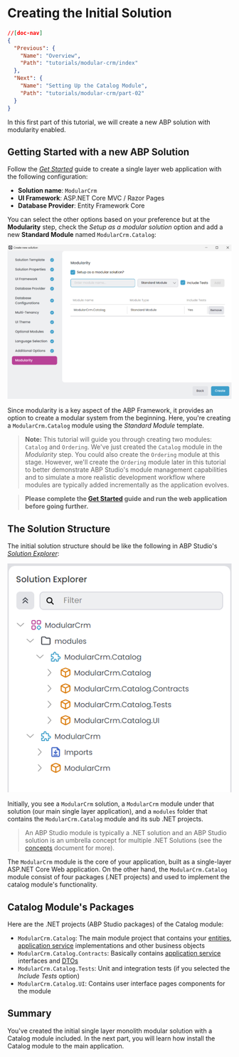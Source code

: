 # Creating the Initial Solution

````json
//[doc-nav]
{
  "Previous": {
    "Name": "Overview",
    "Path": "tutorials/modular-crm/index"
  },
  "Next": {
    "Name": "Setting Up the Catalog Module",
    "Path": "tutorials/modular-crm/part-02"
  }
}
````

In this first part of this tutorial, we will create a new ABP solution with modularity enabled.

## Getting Started with a new ABP Solution

Follow the *[Get Started](../../get-started/single-layer-web-application.md)* guide to create a single layer web application with the following configuration:

* **Solution name**: `ModularCrm`
* **UI Framework**: ASP.NET Core MVC / Razor Pages
* **Database Provider**: Entity Framework Core

You can select the other options based on your preference but at the **Modularity** step, check the _Setup as a modular solution_ option and add a new **Standard Module** named `ModularCrm.Catalog`:

![](./images/modular-crm-wizard-modularity-step.png)

Since modularity is a key aspect of the ABP Framework, it provides an option to create a modular system from the beginning. Here, you're creating a `ModularCrm.Catalog` module using the *Standard Module* template.

> **Note:** This tutorial will guide you through creating two modules: `Catalog` and `Ordering`. We've just created the `Catalog` module in the _Modularity_ step. You could also create the `Ordering` module at this stage. However, we'll create the `Ordering` module later in this tutorial to better demonstrate ABP Studio's module management capabilities and to simulate a more realistic development workflow where modules are typically added incrementally as the application evolves.

> **Please complete the [Get Started](../../get-started/single-layer-web-application.md) guide and run the web application before going further.**

## The Solution Structure

The initial solution structure should be like the following in ABP Studio's *[Solution Explorer](../../studio/solution-explorer.md)*:

![solution-explorer-modular-crm-initial-with-modules](images/solution-explorer-modular-crm-initial-with-modules.png)

Initially, you see a `ModularCrm` solution, a `ModularCrm` module under that solution (our main single layer application), and a `modules` folder that contains the `ModularCrm.Catalog` module and its sub .NET projects.

> An ABP Studio module is typically a .NET solution and an ABP Studio solution is an umbrella concept for multiple .NET Solutions (see the [concepts](../../studio/concepts.md) document for more).

The `ModularCrm` module is the core of your application, built as a single-layer ASP.NET Core Web application. On the other hand, the `ModularCrm.Catalog` module consist of four packages (.NET projects) and used to implement the catalog module's functionality.

## Catalog Module's Packages

Here are the .NET projects (ABP Studio packages) of the Catalog module:

- `ModularCrm.Catalog`: The main module project that contains your [entities](../../framework/architecture/domain-driven-design/entities.md), [application service](../../framework/architecture/domain-driven-design/application-services.md) implementations and other business objects
- `ModularCrm.Catalog.Contracts`: Basically contains [application service](../../framework/architecture/domain-driven-design/application-services.md) interfaces and [DTOs](../../framework/architecture/domain-driven-design/data-transfer-objects.md)
- `ModularCrm.Catalog.Tests`: Unit and integration tests (if you selected the _Include Tests_ option)
- `ModularCrm.Catalog.UI`: Contains user interface pages components for the module

## Summary

You've created the initial single layer monolith modular solution with a Catalog module included. In the next part, you will learn how install the Catalog module to the main application.
